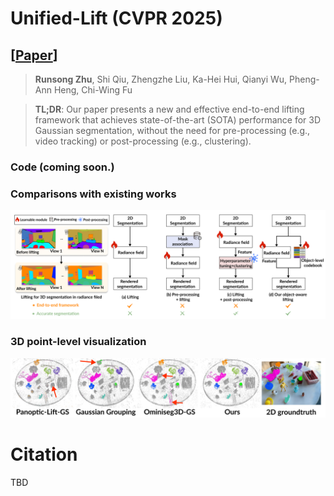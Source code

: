 # Unified-Lift (CVPR 2025)
## [[Paper](https://github.com/Runsong123/Unified-Lift/blob/main/Unified_Lift.pdf)]

> **Runsong Zhu**, Shi Qiu, Zhengzhe Liu, Ka-Hei Hui, Qianyi Wu, Pheng-Ann Heng, Chi-Wing Fu
> 

>**TL;DR**: Our paper presents a new and effective end-to-end lifting framework that achieves state-of-the-art (SOTA) performance for 3D Gaussian segmentation, without the need for pre-processing (e.g., video tracking) or post-processing (e.g., clustering).

### Code (coming soon.)

### Comparisons with existing works

![image](https://github.com/Runsong123/Unified-Lift/blob/main/Teaser.png)

### 3D point-level visualization
![image](https://github.com/Runsong123/Unified-Lift/blob/main/3D_Segmentation.png)



# Citation
TBD



